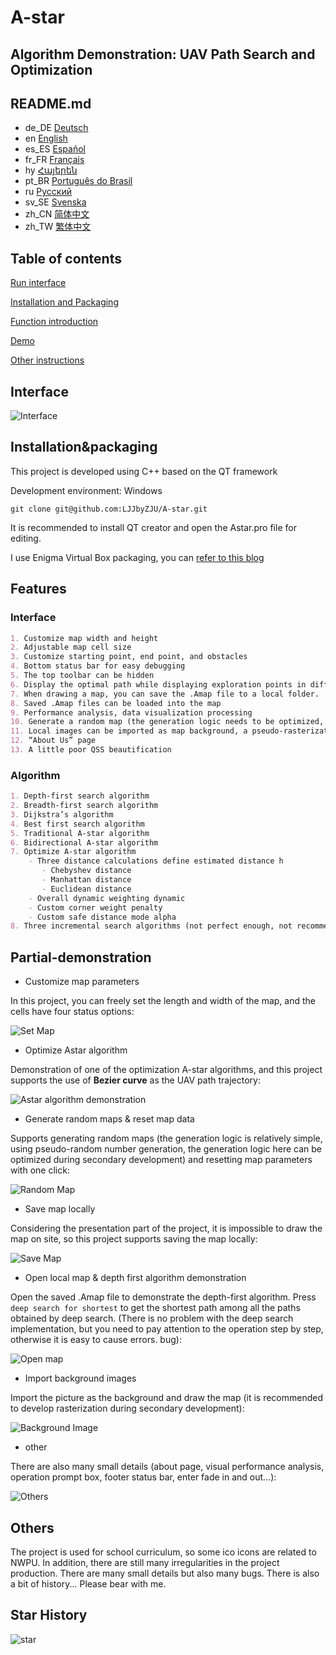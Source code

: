 # A-star

## Algorithm Demonstration: UAV Path Search and Optimization

## README.md

- de_DE [Deutsch](README/README.de_DE.md)
- en [English](README.md)
- es_ES [Español](README/README.es_ES.md)
- fr_FR [Français](README/README.fr_FR.md)
- hy [Հայերեն](README/README.hy.md)
- pt_BR [Português do Brasil](README/README.pt_BR.md)
- ru [Русский](README/README.ru.md)
- sv_SE [Svenska](README/README.sv_SE.md)
- zh_CN [简体中文](README/README.zh_CN.md)
- zh_TW [繁体中文](README/README.zh_TW.md)

## Table of contents

[Run interface](#Interface)

[Installation and Packaging](#Installation&packaging)

[Function introduction](#Features)

[Demo](#Partial-demonstration)

[Other instructions](#Other)

## Interface

![Interface](./README/RDME_IMG/界面.jpg)

## Installation&packaging

This project is developed using C++ based on the QT framework

Development environment: Windows

```
git clone git@github.com:LJJbyZJU/A-star.git
```

It is recommended to install QT creator and open the Astar.pro file for editing.

I use Enigma Virtual Box packaging, you can [refer to this blog](https://blog.csdn.net/qq_40994692/article/details/113880198)

## Features

### Interface

```markdown
1. Customize map width and height
2. Adjustable map cell size
3. Customize starting point, end point, and obstacles
4. Bottom status bar for easy debugging
5. The top toolbar can be hidden
6. Display the optimal path while displaying exploration points in different colors on the map
7. When drawing a map, you can save the .Amap file to a local folder.
8. Saved .Amap files can be loaded into the map
9. Performance analysis, data visualization processing
10. Generate a random map (the generation logic needs to be optimized, and it is not yet guaranteed that the generated map must have a feasible path)
11. Local images can be imported as map background, a pseudo-rasterization operation
12. “About Us” page
13. A little poor QSS beautification
```

### Algorithm

```markdown
1. Depth-first search algorithm
2. Breadth-first search algorithm
3. Dijkstra’s algorithm
4. Best first search algorithm
5. Traditional A-star algorithm
6. Bidirectional A-star algorithm
7. Optimize A-star algorithm
    - Three distance calculations define estimated distance h
       - Chebyshev distance
       - Manhattan distance
       - Euclidean distance
    - Overall dynamic weighting dynamic
    - Custom corner weight penalty
    - Custom safe distance mode alpha
8. Three incremental search algorithms (not perfect enough, not recommended)
```

## Partial-demonstration

- Customize map parameters

In this project, you can freely set the length and width of the map, and the cells have four status options:

![Set Map](./README/RDME_IMG/Astar_gif/设置地图.gif)

- Optimize Astar algorithm

Demonstration of one of the optimization A-star algorithms, and this project supports the use of **Bezier curve** as the UAV path trajectory:

![Astar algorithm demonstration](./README/RDME_IMG/Astar_gif/A星&贝塞尔.gif)

- Generate random maps & reset map data

Supports generating random maps (the generation logic is relatively simple, using pseudo-random number generation, the generation logic here can be optimized during secondary development) and resetting map parameters with one click:

![Random Map](./README/RDME_IMG/Astar_gif/随机地图.gif)

- Save map locally

Considering the presentation part of the project, it is impossible to draw the map on site, so this project supports saving the map locally:

![Save Map](./README/RDME_IMG/Astar_gif/保存地图.gif)

- Open local map & depth first algorithm demonstration

Open the saved .Amap file to demonstrate the depth-first algorithm. Press `deep search for shortest` to get the shortest path among all the paths obtained by deep search. (There is no problem with the deep search implementation, but you need to pay attention to the operation step by step, otherwise it is easy to cause errors. bug):

![Open map](./README/RDME_IMG/Astar_gif/深搜.gif)

- Import background images

Import the picture as the background and draw the map (it is recommended to develop rasterization during secondary development):

![Background Image](./README/RDME_IMG/Astar_gif/打开&清除背景.gif)

- other

There are also many small details (about page, visual performance analysis, operation prompt box, footer status bar, enter fade in and out...):

![Others](./README/RDME_IMG/Astar_gif/其他.gif)

## Others

The project is used for school curriculum, so some ico icons are related to NWPU. In addition, there are still many irregularities in the project production. There are many small details but also many bugs. There is also a bit of history... Please bear with me.

## Star History

![star](https://star-history.com/#/LJJbyZJU&Date)